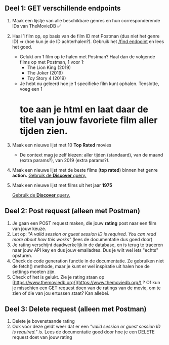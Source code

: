 ## **Deel 1: GET verschillende endpoints**

1. Maak een lijstje van alle beschikbare genres en hun corresponderende IDs van TheMovieDB ✅

2. Haal 1 film op, op basis van de film ID met Postman (dus niet het genre ID) 
⇒ (hoe kun je de ID achterhalen?). 
Gebruik het [/find endpoint](https://developers.themoviedb.org/3/find/find-by-id) en lees het goed.
    - Gelukt om 1 film op te halen met Postman? 
    Haal dan de volgende films op met Postman, 1 voor 1:
        - The Lion King (2019)
        - The Joker (2019)
        - Toy Story 4 (2019)
    - Je hebt nu geleerd hoe je 1 specifieke film kunt ophalen. 
    Tenslotte, voeg een 1 **<h1>** toe aan je html en laat daar de titel van jouw favoriete film aller tijden zien.
3. Maak een nieuwe lijst met 10 **Top Rated** movies 
    - De context mag je zelf kiezen: aller tijden (standaard), van de maand (extra params?), van 2019 (extra params?).

4. Maak een nieuwe lijst met de beste films (**top rated**) binnen het genre **action.** 
[Gebruik de **Discover** query.](https://developers.themoviedb.org/3/discover/movie-discover) 
5. Maak een nieuwe lijst met films uit het jaar **1975**

    [Gebruik de **Discover** query.](https://developers.themoviedb.org/3/discover/movie-discover) 

## **Deel 2: Post request (alleen met Postman)**

1. Je gaan een POST request maken, die jouw **rating** post naar een film van jouw keuze. 
2. Let op: *"A valid session or guest session ID is required. You can read more about how this works"* (lees de documentatie dus goed door)
3. Je rating verschijnt daadwerkelijk in de database, en is terug te traceren naar jouw API key en dus jouw emailadres. Dus je wilt wel iets "echts" opsturen.
4. Check de code generation functie in de documentatie. Ze gebruiken niet de fetch() methode, maar je kunt er wel inspiratie uit halen hoe de settings moeten zijn. 
5. Check of het is gelukt. Zie je rating staan op [https://www.themoviedb.org/](https://www.themoviedb.org/) ? Of kun je misschien een GET request doen van de ratings van de movie, om te zien of die van jou ertussen staat? Kan allebei. 

## **Deel 3: Delete request (alleen met Postman)**

1. Delete je bovenstaande rating 
2. Ook voor deze geldt weer dat er een *"valid session or guest session ID is required." is.* Lees de documentatie goed door hoe je een DELETE request doet van jouw rating